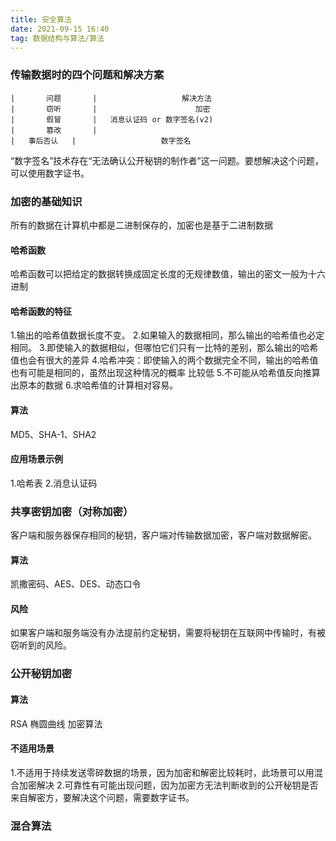 ```yaml
---
title: 安全算法
date: 2021-09-15 16:40
tag: 数据结构与算法/算法
---
```

### 传输数据时的四个问题和解决方案
```table
|       问题       |                   解决方法                
|       窃听       |                      加密                    
|       假冒       |   消息认证码 or 数字签名(v2)
|       篡改       |                                                  
|   事后否认   |                   数字签名                
```
“数字签名”技术存在“无法确认公开秘钥的制作者”这一问题。要想解决这个问题，可以使用数字证书。

### 加密的基础知识
所有的数据在计算机中都是二进制保存的，加密也是基于二进制数据

#### 哈希函数
哈希函数可以把给定的数据转换成固定长度的无规律数值，输出的密文一般为十六进制
#### 哈希函数的特征
1.输出的哈希值数据长度不变。
2.如果输入的数据相同，那么输出的哈希值也必定相同。
3.即使输入的数据相似，但哪怕它们只有一比特的差别，那么输出的哈希值也会有很大的差异
4.哈希冲突：即使输入的两个数据完全不同，输出的哈希值也有可能是相同的，虽然出现这种情况的概率                比较低
5.不可能从哈希值反向推算出原本的数据
6.求哈希值的计算相对容易。
#### 算法
MD5、SHA-1、SHA2

#### 应用场景示例
1.哈希表
2.消息认证码

### 共享密钥加密（对称加密）
客户端和服务器保存相同的秘钥，客户端对传输数据加密，客户端对数据解密。
#### 算法
凯撒密码、AES、DES、动态口令
#### 风险
如果客户端和服务端没有办法提前约定秘钥，需要将秘钥在互联网中传输时，有被窃听到的风险。

### 公开秘钥加密
#### 算法
RSA 椭圆曲线 加密算法
#### 不适用场景
1.不适用于持续发送零碎数据的场景，因为加密和解密比较耗时，此场景可以用混合加密解决
2.可靠性有可能出现问题，因为加密方无法判断收到的公开秘钥是否来自解密方，要解决这个问题，需要数字证书。

### 混合算法




